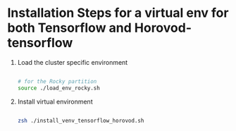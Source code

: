 # Installation Steps for a virtual env for both Tensorflow and Horovod-tensorflow

1. Load the cluster specific environment

   ```bash

   # for the Rocky partition
   source ./load_env_rocky.sh
   ```

2. Install virtual environment

   ```bash

   zsh ./install_venv_tensorflow_horovod.sh
   ```
